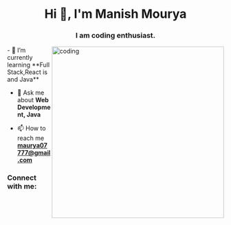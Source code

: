 <h1 align="center">Hi 👋, I'm Manish Mourya</h1>
<h3 align="center">I am coding enthusiast.</h3>
<img align="right"alt="coding"width="400"src="https://miro.medium.com/v2/resize:fit:4800/0*0O5n9x6pzlJ5qLkC.gif">
- 🌱 I’m currently learning **Full Stack,React is and Java**

- 💬 Ask me about **Web Development, Java**

- 📫 How to reach me **maurya07777@gmail.com**

<h3 align="left">Connect with me:</h3>
